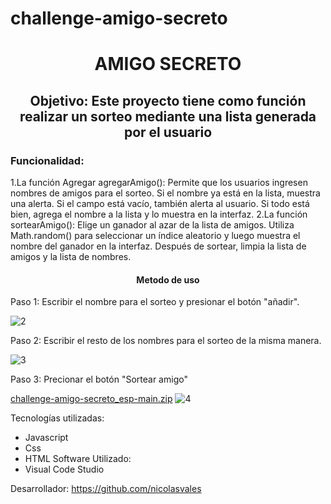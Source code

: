 # challenge-amigo-secreto
<h1 align="center"> AMIGO SECRETO </h1>

<h2 align="center">  Objetivo: Este proyecto tiene como función realizar un sorteo mediante una lista generada por el usuario </h2> 
<h3 aling="lefth">Funcionalidad:</h3>
1.La función Agregar agregarAmigo(): 
Permite que los usuarios ingresen nombres de amigos para el sorteo. Si el nombre ya está en la lista, muestra una alerta. Si el campo está vacío, también alerta al usuario. Si todo está bien, agrega el nombre a la lista y lo muestra en la interfaz.
2.La función sortearAmigo():
Elige un ganador al azar de la lista de amigos. Utiliza
Math.random()
para seleccionar un índice aleatorio y luego muestra el nombre del ganador en la interfaz. Después de sortear, limpia la lista de amigos y la lista de nombres.

<h4 align="center"> Metodo de uso </h4>
Paso 1: Escribir el nombre para el sorteo y presionar el botón "añadir".

![2](https://github.com/user-attachments/assets/4942531c-ab9c-46af-b2f9-5cc467cdf974)

Paso 2: Escribir el resto de los nombres para el sorteo de la misma manera.

![3](https://github.com/user-attachments/assets/4f4c80a1-687d-4645-98f5-a6de3c136dc4)

Paso 3: Precionar el botón "Sortear amigo"

[challenge-amigo-secreto_esp-main.zip](https://github.com/user-attachments/files/18543983/challenge-amigo-secreto_esp-main.zip)
![4](https://github.com/user-attachments/assets/ef8b12e8-b01b-46b8-80c3-16ce1ece1048)


Tecnologías utilizadas:
* Javascript
* Css
* HTML
Software Utilizado:
* Visual Code Studio
  
Desarrollador: https://github.com/nicolasvales









